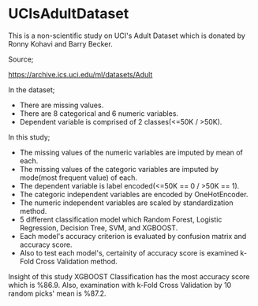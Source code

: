# UCIsAdultDataset
 This is a non-scientific study on UCI's Adult Dataset which is donated by Ronny Kohavi and Barry Becker.
 
 
 Source;
 
 https://archive.ics.uci.edu/ml/datasets/Adult
 
 
 
 
 In the dataset;
- There are missing values.
- There are 8 categorical and 6 numeric variables.
- Dependent variable is comprised of 2 classes(<=50K / >50K).


In this study;
- The missing values of the numeric variables are imputed by mean of each.
- The missing values of the categoric variables are imputed by mode(most frequent value) of each.
- The dependent variable is label encoded(<=50K == 0 / >50K == 1).
- The categoric independent variables are encoded by OneHotEncoder.
- The numeric independent variables are scaled by standardization method. 
- 5 different classification model which Random Forest, Logistic Regression, Decision Tree, SVM, and XGBOOST.
- Each model's accuracy criterion is evaluated by confusion matrix and accuracy score.
- Also to test each model's, certainity of accuracy score is examined k-Fold Cross Validation method.



Insight of this study XGBOOST Classification has the most accuracy score which is %86.9. Also, examination with k-Fold Cross Validation by 10 random picks' mean is %87.2. 
